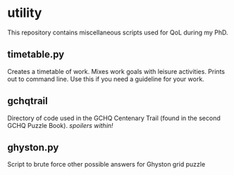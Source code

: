 # utility
This repository contains miscellaneous scripts used for QoL during my PhD.

## timetable.py
Creates a timetable of work. Mixes work goals with leisure activities. Prints out to command line.
Use this if you need a guideline for your work.

## gchqtrail
Directory of code used in the GCHQ Centenary Trail (found in the second GCHQ Puzzle Book). *spoilers within!*

## ghyston.py
Script to brute force other possible answers for Ghyston grid puzzle
